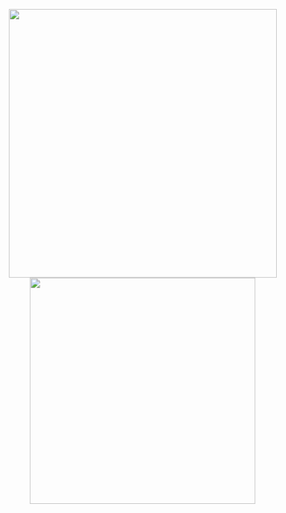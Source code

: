 <p align="center">
  <img src="https://github-readme-stats.vercel.app/api?username=Ahmet-Kirmizi&show_icons=true&hide_border=true&count_private=true&theme=tokyonight&include_all_commits=true", width="475"/>
  <img src="https://github-readme-stats.vercel.app/api/top-langs/?username=Ahmet-Kirmizi&layout=compact&theme=tokyonight&hide_border=true", width="400"/> <br>
</p>
